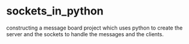 # sockets_in_python
constructing a message board project which uses python to create the server and the sockets to handle the messages and the clients.

